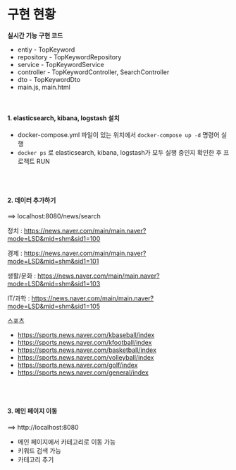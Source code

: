 # 구현 현황

**실시간 기능 구현 코드**
* entiy - TopKeyword 
* repository - TopKeywordRepository
* service - TopKeywordService
* controller - TopKeywordController, SearchController
* dto - TopKeywordDto
* main.js, main.html 

<br>

#### 1. elasticsearch, kibana, logstash 설치

* docker-compose.yml 파일이 있는 위치에서 `docker-compose up -d` 명령어 실행
* `docker ps` 로 elasticsearch, kibana, logstash가 모두 실행 중인지 확인한 후 프로젝트 RUN

<br>


<br>

#### 2. 데이터 추가하기
==> localhost:8080/news/search 

정치 : https://news.naver.com/main/main.naver?mode=LSD&mid=shm&sid1=100

경제 : https://news.naver.com/main/main.naver?mode=LSD&mid=shm&sid1=101

생활/문화 : https://news.naver.com/main/main.naver?mode=LSD&mid=shm&sid1=103

IT/과학 : https://news.naver.com/main/main.naver?mode=LSD&mid=shm&sid1=105

스포츠 
* https://sports.news.naver.com/kbaseball/index
* https://sports.news.naver.com/kfootball/index
* https://sports.news.naver.com/basketball/index
* https://sports.news.naver.com/volleyball/index
* https://sports.news.naver.com/golf/index
* https://sports.news.naver.com/general/index


<br>

<br>


#### 3. 메인 페이지 이동
==> http://localhost:8080

* 메인 페이지에서 카테고리로 이동 가능
* 키워드 검색 가능
* 카테고리 추기

